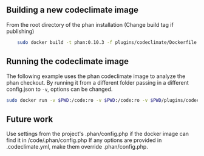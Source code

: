 Building a new codeclimate image
--------------------------------

From the root directory of the phan installation (Change build tag if publishing)

```sh
	sudo docker build -t phan:0.10.3 -f plugins/codeclimate/Dockerfile .
```


Running the codeclimate image
-----------------------------

The following example uses the phan codeclimate image to analyze the phan checkout.
By running it from a different folder passing in a different config.json to `-v`, options can be changed.

```sh
sudo docker run -v $PWD:/code:ro -v $PWD:/code:ro -v $PWD/plugins/codeclimate/config-example.json:/config.json phan:0.10.3
```

Future work
-----------

Use settings from the project's .phan/config.php if the docker image can find it in /code/.phan/config.php
If any options are provided in .codeclimate.yml, make them override .phan/config.php.
